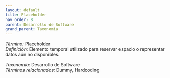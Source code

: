 ```yaml
---
layout: default
title: Placeholder
nav_order: 8
parent: Desarrollo de Software
grand_parent: Taxonomía
---
```


*Término:* Placeholder  
*Definición:* Elemento temporal utilizado para reservar espacio o representar datos aún no disponibles.

*Taxonomía:* Desarrollo de Software  
*Términos relacionados:* Dummy, Hardcoding

